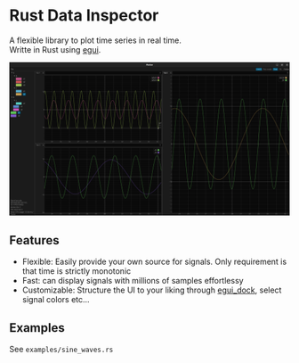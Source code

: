 # Rust Data Inspector

A flexible library to plot time series in real time.  
Writte in Rust using [egui](https://github.com/emilk/egui).

![Rust Data Inspector](docs/screenshot.png "Rust Data Inspector")

## Features
- Flexible: Easily provide your own source for signals. Only requirement is that time is strictly monotonic
- Fast: can display signals with millions of samples effortlessy
- Customizable: Structure the UI to your liking through [egui_dock](https://github.com/Adanos020/egui_dock), select signal colors etc...


## Examples
See `examples/sine_waves.rs`
